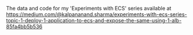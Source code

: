 The data and code for my 'Experiments with ECS' series available at https://medium.com/@kalpananand.sharma/experiments-with-ecs-series-topic-1-deploy-1-application-to-ecs-and-expose-the-same-using-1-alb-85fa4bb5b536
